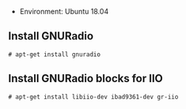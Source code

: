 * Environment: Ubuntu 18.04

## Install GNURadio

```console
# apt-get install gnuradio
```

## Install GNURadio blocks for IIO

```console
# apt-get install libiio-dev ibad9361-dev gr-iio
```
